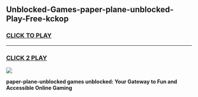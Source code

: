 
## Unblocked-Games-paper-plane-unblocked-Play-Free-kckop
<h3>
<a href="https://premium76.site?title=paper-plane-unblocked&ref=12A">CLICK TO PLAY</a></h3>
<hr>

<h3>
<a href="https://premium76.site?title=paper-plane-unblocked&ref=12A">CLICK 2 PLAY</a>
  
</h3>

<a href="https://premium76.site?title=paper-plane-unblocked&ref=12A"><img src="https://clearcache.store/games.png"></a>


**paper-plane-unblocked games unblocked: Your Gateway to Fun and Accessible Online Gaming**

